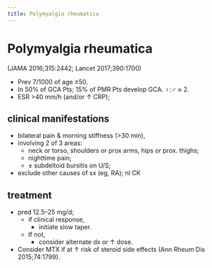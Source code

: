 ```yaml
---
title: Polymyalgia rheumatica
---
```

# Polymyalgia rheumatica

(JAMA 2016;315:2442; Lancet 2017;390:1700)
- Prev 7/1000 of age ≥50.
- In 50% of GCA Pts; 15% of PMR Pts develop GCA. ♀:♂ ≈ 2.
- ESR >40 mm/h (and/or ↑ CRP);

## clinical manifestations
* bilateral pain & morning stiffness (>30 min),
* involving 2 of 3 areas:
	* neck or torso, shoulders or prox arms, hips or prox. thighs;
	* nighttime pain;
	* ± subdeltoid bursitis on U/S;
* exclude other causes of sx (eg, RA); nl CK

## treatment
* pred 12.5–25 mg/d;
	* if clinical response,
		* initiate slow taper.
	* If not,
		* consider alternate dx or ↑ dose.
* Consider MTX if at ↑ risk of steroid side effects
(Ann Rheum Dis 2015;74:1799).
